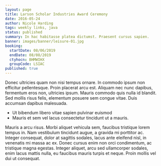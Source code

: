 ```yaml
---
layout: page
title: Larson Scholar Industries Award Ceremony
date: 2016-05-24
author: Nicole Harding
tags: weekly links, java
status: published
summary: In hac habitasse platea dictumst. Praesent cursus sapien.
banner: images/banner/leisure-01.jpg
booking:
  startDate: 08/06/2019
  endDate: 08/08/2019
  ctyhocn: BHMWIHX
  groupCode: LSIAC
published: true
---
```

Donec ultricies quam non nisi tempus ornare. In commodo ipsum non efficitur pellentesque. Proin placerat arcu est. Aliquam nec nunc dapibus, fermentum eros non, ultricies ipsum. Mauris commodo quis nulla id blandit. Sed mollis risus felis, elementum posuere sem congue vitae. Duis accumsan dapibus malesuada.

* Ut bibendum libero vitae sapien pulvinar euismod
* Mauris et sem vel lacus consectetur tincidunt ut a mauris.

Mauris a arcu risus. Morbi aliquet vehicula sem, faucibus tristique lorem tempus in. Nam vestibulum tincidunt augue, a gravida mi porttitor ac. Integer consequat, dolor at sagittis sodales, lacus ante eleifend nisl, in venenatis mi massa ac ex. Donec cursus enim non orci condimentum, ac tristique magna egestas. Integer aliquet, arcu sed ullamcorper sodales, enim lacus mattis nulla, eu faucibus mauris turpis et neque. Proin mollis vel dui ut consequat.

